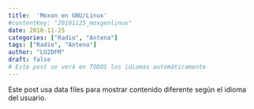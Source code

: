 ```yaml
---
title:  'Moxon en GNU/Linux'
#contentKey: "20101125_moxgenlinux"
date: 2010-11-25
categories: ["Radio", "Antena"]
tags: ["Radio", "Antena"]
author: "LU2DFM"
draft: false
# Este post se verá en TODOS los idiomas automáticamente
---
```


Este post usa data files para mostrar contenido diferente según el idioma del usuario.
